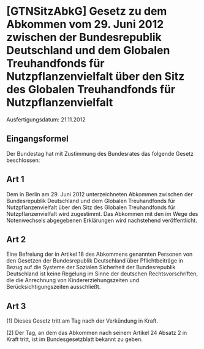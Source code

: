 # [GTNSitzAbkG] Gesetz zu dem Abkommen vom 29. Juni 2012 zwischen der Bundesrepublik Deutschland und dem Globalen Treuhandfonds für Nutzpflanzenvielfalt über den Sitz des Globalen Treuhandfonds für Nutzpflanzenvielfalt

Ausfertigungsdatum: 21.11.2012

 

## Eingangsformel

Der Bundestag hat mit Zustimmung des Bundesrates das folgende Gesetz beschlossen:


## Art 1

Dem in Berlin am 29. Juni 2012 unterzeichneten Abkommen zwischen der Bundesrepublik Deutschland und dem Globalen Treuhandfonds für Nutzpflanzenvielfalt über den Sitz des Globalen Treuhandfonds für Nutzpflanzenvielfalt wird zugestimmt. Das Abkommen mit den im Wege des Notenwechsels abgegebenen Erklärungen wird nachstehend veröffentlicht.


## Art 2

Eine Befreiung der in Artikel 18 des Abkommens genannten Personen von den Gesetzen der Bundesrepublik Deutschland über Pflichtbeiträge in Bezug auf die Systeme der Sozialen Sicherheit der Bundesrepublik Deutschland ist keine Regelung im Sinne der deutschen Rechtsvorschriften, die die Anrechnung von Kindererziehungszeiten und Berücksichtigungszeiten ausschließt.


## Art 3

(1) Dieses Gesetz tritt am Tag nach der Verkündung in Kraft.

(2) Der Tag, an dem das Abkommen nach seinem Artikel 24 Absatz 2 in Kraft tritt, ist im Bundesgesetzblatt bekannt zu geben.
